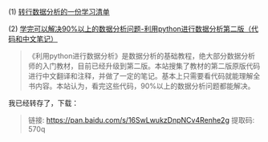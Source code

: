 (1) [转行数据分析的一份学习清单](https://segmentfault.com/a/1190000015460794)

(2) [学完可以解决90%以上的数据分析问题-利用python进行数据分析第二版（代码和中文笔记）](https://mp.weixin.qq.com/s/SQTktbb4HKBSptJRZ_OtKQ)

> 《利用python进行数据分析》是数据分析的基础教程，绝大部分数据分析师的入门教材，目前已经升级到第二版。本站搜集了教材的第二版原版代码进行中文翻译和注释，并做了一定的笔记。基本上只需要看代码就能理解全书内容。本站认为，看完这些代码，90%以上的数据分析问题都能解决。

我已经转存了，下载：

> 链接: https://pan.baidu.com/s/16SwLwukzDnpNCv4Renhe2g 提取码: 570q

